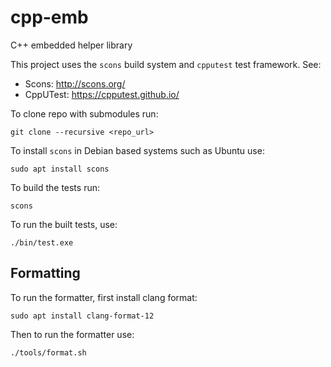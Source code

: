 # cpp-emb
C++ embedded helper library

This project uses the `scons` build system and `cpputest` test framework. See:

* Scons: http://scons.org/
* CppUTest: https://cpputest.github.io/

To clone repo with submodules run: 

`git clone --recursive <repo_url>`

To install `scons` in Debian based systems such as Ubuntu use:

`sudo apt install scons`

To build the tests run:

`scons`

To run the built tests, use:

`./bin/test.exe`

## Formatting

To run the formatter, first install clang format:

`sudo apt install clang-format-12`

Then to run the formatter use:

`./tools/format.sh`
